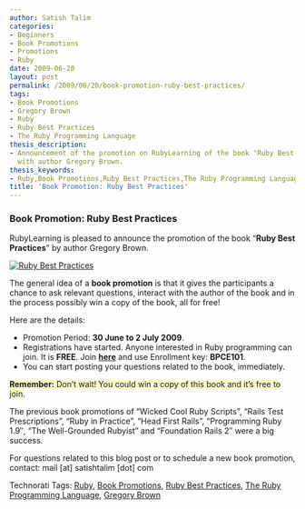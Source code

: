 ```yaml
---
author: Satish Talim
categories:
- Beginners
- Book Promotions
- Promotions
- Ruby
date: 2009-06-20
layout: post
permalink: /2009/06/20/book-promotion-ruby-best-practices/
tags:
- Book Promotions
- Gregory Brown
- Ruby
- Ruby Best Practices
- The Ruby Programming Language
thesis_description:
- Announcement of the promotion on RubyLearning of the book "Ruby Best Practices"
  with author Gregory Brown.
thesis_keywords:
- Ruby,Book Promotions,Ruby Best Practices,The Ruby Programming Language,Gregory Brown
title: 'Book Promotion: Ruby Best Practices'
---
```


<div>
  <h3>
    Book Promotion: Ruby Best Practices
  </h3>
  
  <p>
    RubyLearning is pleased to announce the promotion of the book &#8220;<strong>Ruby Best Practices</strong>&#8221; by author Gregory Brown.
  </p>
  
  <p>
    <a href="http://oreilly.com/catalog/9780596523008/"><img class="alignright" src="http://rubylearning.com/images/rbp.jpg" style="border: 0px none;" alt="Ruby Best Practices" title="Ruby Best Practices" /></a>
  </p>
  
  <p>
    The general idea of a <strong>book promotion</strong> is that it gives the participants a chance to ask relevant questions, interact with the author of the book and in the process possibly win a copy of the book, all for free!
  </p>
  
  <p>
    Here are the details:
  </p>
  
  <ul>
    <li>
      Promotion Period: <strong>30 June to 2 July 2009</strong>.
    </li>
    <li>
      Registrations have started. Anyone interested in Ruby programming can join. It is <strong>FREE</strong>. Join <a href="http://rubylearning.org/class/course/view.php?id=35"><b>here</b></a> and use Enrollment key: <b>BPCE101</b>.
    </li>
    <li>
      You can start posting your questions related to the book, immediately.
    </li>
  </ul>
  
  <p>
    <span style="background-color: #FFFFCC;"><b>Remember:</b> Don&#8217;t wait! You could win a copy of this book and it&#8217;s free to join</span>.
  </p>
  
  <p>
    The previous book promotions of &#8220;Wicked Cool Ruby Scripts&#8221;, &#8220;Rails Test Prescriptions&#8221;, &#8220;Ruby in Practice&#8221;, &#8220;Head First Rails&#8221;, &#8220;Programming Ruby 1.9&#8243;, &#8220;The Well-Grounded Rubyist&#8221; and &#8220;Foundation Rails 2&#8243; were a big success.
  </p>
  
  <p>
    For questions related to this blog post or to schedule a new book promotion, contact: mail [at] satishtalim [dot] com
  </p>
</div>

Technorati Tags: <a href="http://technorati.com/tag/Ruby" rel="tag">Ruby</a>, <a href="http://technorati.com/tag/Book+Promotions" rel="tag">Book Promotions</a>, <a href="http://technorati.com/tag/Ruby+Best+Practices" rel="tag">Ruby Best Practices</a>, <a href="http://technorati.com/tag/The+Ruby+Programming+Language" rel="tag">The Ruby Programming Language</a>, <a href="http://technorati.com/tag/Gregory+Brown" rel="tag">Gregory Brown</a>
